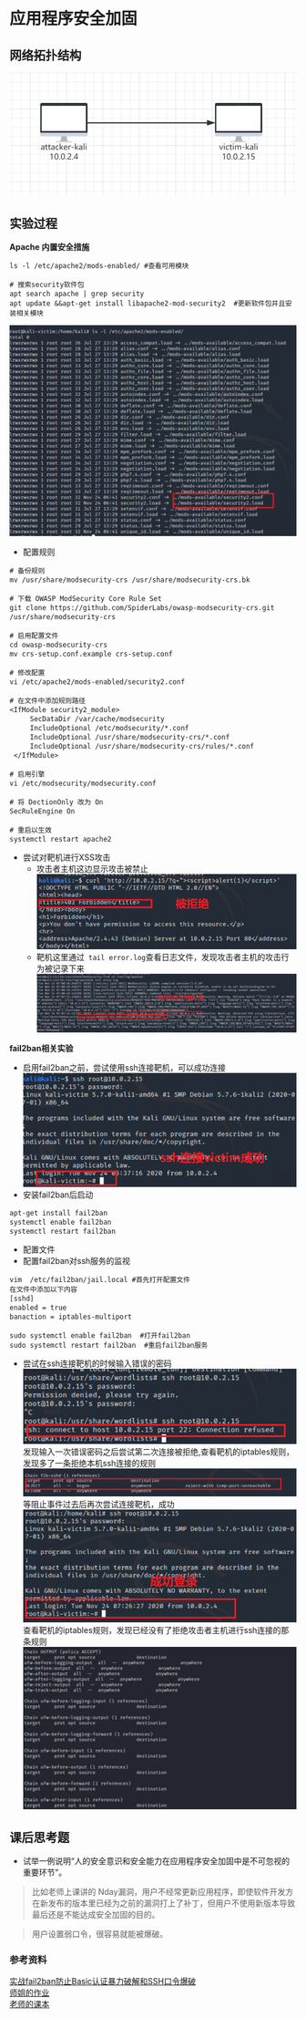 # 应用程序安全加固  
## 网络拓扑结构  
![](img\topology.PNG)  
## 实验过程  
**Apache 内置安全措施**  
```  
ls -l /etc/apache2/mods-enabled/ #查看可用模块

# 搜索security软件包
apt search apache | grep security  
apt update &&apt-get install libapache2-mod-security2  #更新软件包并且安装相关模块
```  
![](img\download.PNG)  
* 配置规则  
```  
# 备份规则
mv /usr/share/modsecurity-crs /usr/share/modsecurity-crs.bk

# 下载 OWASP ModSecurity Core Rule Set
git clone https://github.com/SpiderLabs/owasp-modsecurity-crs.git /usr/share/modsecurity-crs

# 启用配置文件
cd owasp-modsecurity-crs
mv crs-setup.conf.example crs-setup.conf

# 修改配置
vi /etc/apache2/mods-enabled/security2.conf

# 在文件中添加规则路径
<IfModule security2_module> 
     SecDataDir /var/cache/modsecurity 
     IncludeOptional /etc/modsecurity/*.conf 
     IncludeOptional /usr/share/modsecurity-crs/*.conf 
     IncludeOptional /usr/share/modsecurity-crs/rules/*.conf 
 </IfModule>

# 启用引擎
vi /etc/modsecurity/modsecurity.conf

# 将 DectionOnly 改为 On
SecRuleEngine On

# 重启以生效
systemctl restart apache2  
```  
* 尝试对靶机进行XSS攻击  
  * 攻击者主机这边显示攻击被禁止  
  ![](img\forbidden.PNG)  
  * 靶机这里通过``` tail error.log```查看日志文件，发现攻击者主机的攻击行为被记录下来  
  ![](img\XSS.PNG)   
 
**fail2ban相关实验**  
* 启用fail2ban之前，尝试使用ssh连接靶机，可以成功连接  
![](img\ssh-success.PNG)  
* 安装fail2ban后启动  
```  
apt-get install fail2ban  
systemctl enable fail2ban  
systemctl restart fail2ban  
```  
* 配置文件    
* 配置fail2ban对ssh服务的监视
```  
vim  /etc/fail2ban/jail.local #首先打开配置文件
在文件中添加以下内容
[sshd]
enabled = true
banaction = iptables-multiport

sudo systemctl enable fail2ban  #打开fail2ban 
sudo systemctl restart fail2ban  #重启fail2ban服务   
```  
* 尝试在ssh连接靶机的时候输入错误的密码  
![](img\ssh-failed.PNG)    
发现输入一次错误密码之后尝试第二次连接被拒绝,查看靶机的iptables规则，发现多了一条拒绝本机ssh连接的规则 
![](img\iptables.PNG)  
等阻止事件过去后再次尝试连接靶机，成功  
![](img\ssh-suc2.PNG)   
查看靶机的iptables规则，发现已经没有了拒绝攻击者主机进行ssh连接的那条规则  
![](img\rules.PNG)  
## 课后思考题  
* 试举⼀例说明“人的安全意识和安全能力在应用程序安全加固中是不可忽视的重要环节”。 
> 比如老师上课讲的 Nday漏洞，用户不经常更新应用程序，即使软件开发方在新发布的版本里已经为之前的漏洞打上了补丁，但用户不使用新版本导致最后还是不能达成安全加固的目的。  

> 用户设置弱口令，很容易就能被爆破。
### 参考资料  
[实战fail2ban防止Basic认证暴力破解和SSH口令爆破](https://blog.csdn.net/jackcily/article/details/85149769)  
[师姐的作业](https://github.com/CUCCS/2019-NS-Public-chencwx/tree/ns_chap0x10/ns_chapter10)  
[老师的课本](https://c4pr1c3.github.io/cuc-ns/)
